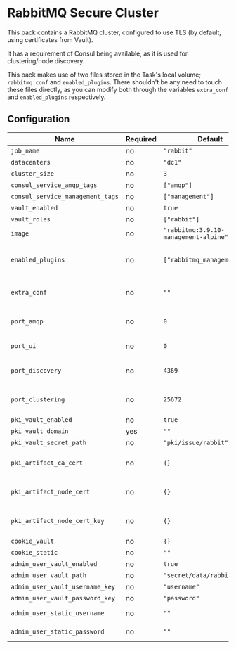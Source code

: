# RabbitMQ Secure Cluster

This pack contains a RabbitMQ cluster, configured to use TLS (by default, using certificates from Vault).

It has a requirement of Consul being available, as it is used for clustering/node discovery.

This pack makes use of two files stored in the Task's local volume; `rabbitmq.conf` and `enabled_plugins`.  There shouldn't be any need to touch these files directly, as you can modify both through the variables `extra_conf` and `enabled_plugins` respectively.

## Configuration

| Name | Required | Default | Comments |
|------|----------|---------|----------|
| `job_name` | no | `"rabbit"` | Override the Nomad job name |
| `datacenters` | no | `"dc1"` |  |
| `cluster_size` | no | `3` | This should be an odd number |
| `consul_service_amqp_tags` | no | `["amqp"]` |
| `consul_service_management_tags` | no | `["management"]` |
| `vault_enabled` | no | `true` |
| `vault_roles` | no | `["rabbit"]` |
| `image` | no | `"rabbitmq:3.9.10-management-alpine"`  |
| `enabled_plugins` |  no | `["rabbitmq_management"]` | The `rabbitmq_peer_discovery_consul` is always enabled, as it is required for clustering. |
| `extra_conf` | no | `""` | Any extra configuration for the `rabbitmq.conf` file. See [Configuration](https://www.rabbitmq.com/configure.html) |
| `port_amqp` | no | `0` | Setting to `0` causes a random port to be assigned.  `5671` is the default port RabbitMQ uses. |
| `port_ui` | no | `0` | Setting to `0` causes a random port to be assigned |
| `port_discovery` | no | `4369` | The port RabbitMQ uses for node discovery.  Cannot be dynamically assigned. |
| `port_clustering` | no | `25672` | The port RabbitMQ uses for clustering.  Cannot be dynamically assigned. |
| `pki_vault_enabled` | no | `true`  |
| `pki_vault_domain` | yes | `""`  | e.g. `nomad.company.internal` |
| `pki_vault_secret_path` | no |  `"pki/issue/rabbit"` |
| `pki_artifact_ca_cert` | no | `{}` | Only used if `pki_vault_enabled=false`. See [Artifact Stanza](https://www.nomadproject.io/docs/job-specification/artifact) for fields. |
| `pki_artifact_node_cert` | no | `{}` | Only used if `pki_vault_enabled=false`. See [Artifact Stanza](https://www.nomadproject.io/docs/job-specification/artifact) for fields. |
| `pki_artifact_node_cert_key` | no |  `{}` | Only used if `pki_vault_enabled=false`. See [Artifact Stanza](https://www.nomadproject.io/docs/job-specification/artifact) for fields. |
| `cookie_vault` | no | `{}` |
| `cookie_static` | no | `""` |
| `admin_user_vault_enabled` | no | `true` | |
| `admin_user_vault_path` | no | `"secret/data/rabbit/admin"` | |
| `admin_user_vault_username_key` | no | `"username"` | |
| `admin_user_vault_password_key` | no | `"password"` | |
| `admin_user_static_username` | no | `""`  | Only used if `admin_user_vault_enabled=false` |
| `admin_user_static_password` | no | `""`  | Only used if `admin_user_vault_enabled=false` |
